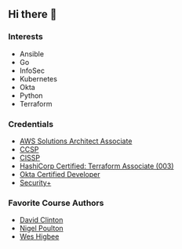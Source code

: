 ## Hi there 👋

### Interests
- Ansible
- Go
- InfoSec
- Kubernetes
- Okta
- Python
- Terraform

### Credentials
- [AWS Solutions Architect Associate](https://www.credly.com/earner/earned/badge/f4d10437-3944-4c43-969e-b3a2ff2e3c3f)
- [CCSP](https://www.credly.com/earner/earned/badge/e882ba52-8ec3-4189-a806-423ac5214878)
- [CISSP](https://www.credly.com/earner/earned/badge/683f5768-7dea-4b78-a8bd-26cfebea6f76)
- [HashiCorp Certified: Terraform Associate (003)](https://www.credly.com/badges/a81b156b-6bdb-4eb0-a13a-5c8ea4a424a0/public_url)
- [Okta Certified Developer](https://www.credly.com/earner/earned/badge/45452904-aa84-4ae5-a7cc-b345f5682d42)
- [Security+](https://www.credly.com/earner/earned/badge/c4291ff2-0bf4-4985-a995-4c7c05da2bad)

### Favorite Course Authors
- [David Clinton](https://bootstrap-it.com/)
- [Nigel Poulton](https://www.nigelpoulton.com/)
- [Wes Higbee](https://www.weshigbee.com/)

<!--
**craighillelson/craighillelson** is a ✨ _special_ ✨ repository because its `README.md` (this file) appears on your GitHub profile.

Here are some ideas to get you started:

- 🔭 I’m currently working on ...
- 🌱 I’m currently learning ...
- 👯 I’m looking to collaborate on ...
- 🤔 I’m looking for help with ...
- 💬 Ask me about ...
- 📫 How to reach me: ...
- 😄 Pronouns: ...
- ⚡ Fun fact: ...
-->
